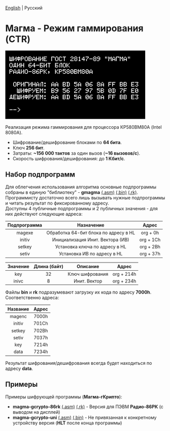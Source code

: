 [English](https://github.com/Bs0Dd/magma-8080/blob/main/CTR/README.md) | Русский

# Магма - Режим гаммирования (CTR)

![Title](https://raw.githubusercontent.com/Bs0Dd/magma-8080/main/86rk.png)

Реализация режима гаммирования для процессора КР580ВМ80А (Intel 8080A).

* Шифрование/дешифрование блоками по **64 бита**.
* Ключ **256 бит**.
* Затраты: **~156 000 тактов** за один вызов (**~16 вызовов/с**).
* Скорость шифрования/дешифрования: до **1 Кбит/с**.


## Набор подпрограмм

Для облегчения использования алгоритма основные подпрограммы собраны в единую "библиотеку" - **gmagma** [(.asm)](https://github.com/Bs0Dd/magma-8080/blob/main/CTR/gmagma.asm) [(.bin)](https://github.com/Bs0Dd/magma-8080/blob/main/CTR/gmagma.bin) [(.rk)](https://github.com/Bs0Dd/magma-8080/blob/main/CTR/gmagma.rk).  
Программисту достаточно всего лишь вызывать нужные подпрограммы и читать результат по фиксированному адресу.  
Доступны 4 публичные подпрограммы и 2 публичных значения - для них действуют следующие адреса:

| Подпрограмма |               Назначение              |   Адрес   |
| :----------: | :-----------------------------------: | :-------: |
|    magexe    | Обработка 64-бит блока по адресу в HL | org + 0h  |
|    initiv    |    Инициализация Инит. Вектора (ИВ)   | org + 1Ch |
|    setkey    |     Установка ключа по адресу в HL    | org + 2Bh |
|    setiv     |       Установка ИВ по адресу в HL     | org + 37h |

| Значение | Длина (байт) |     Описание    |   Адрес    |
| :------: | :----------: | :-------------: | :--------: |
|   key    |      32      | Ключ шифрования | org + 214h |
|  inivc   |      8       |   Инит. Вектор  | org + 234h |


Файлы **bin** и **rk** подразумевают загрузку их кода по адресу **7000h**. Соответственно адреса:

| Название |  Адрес  |
| :------: | :-----: |
|  magenc  |  7000h  |
|  initiv  |  701Ch  |
|  setkey  |  702Bh  |
|  setiv   |  7037h  |
|   key    |  7214h  |
|   data   |  7234h  |

Результат шифрования/дешифрования всегда будет находиться по адресу **data**.


## Примеры

Примеры шифрующей программы (**Магма-гКрипто**):  
* **magma-gcrypto-86rk** [(.asm)](https://github.com/Bs0Dd/magma-8080/blob/main/CTR/magma-gcrypto-86rk.asm) [(.rk)](https://github.com/Bs0Dd/magma-8080/blob/main/CTR/magma-gcrypto-86rk.rk) - Версия для ПЭВМ **Радио-86РК** (с выводом на дисплей)  
* **magma-gcrypto-uni** [(.asm)](https://github.com/Bs0Dd/magma-8080/blob/main/CTR/magma-gcrypto-uni.asm) [(.bin)](https://github.com/Bs0Dd/magma-8080/blob/main/CTR/magma-gcrypto-uni.bin) - Не привязанная к конкретному устройству версия (**HLT** после конца программы)
